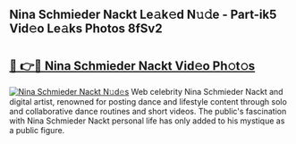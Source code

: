 ## Nina Schmieder Nackt Le𝚊k𝚎d N𝚞𝚍e - Part-ik5 Vid𝚎o Le𝚊ks Photos 8fSv2

# <h2><a href="http://fb89n9l.evod.top/?m=Nina+Schmieder+Nackt">🔗 👉🔴 Nina Schmieder Nackt Vid𝚎o Ph𝚘t𝚘s</a></h2>

[![Nina Schmieder Nackt N𝚞d𝚎s](https://i.imgur.com/8V9OHl7.gif)](http://fb89n9l.evod.top/?m=Nina+Schmieder+Nackt)
Web celebrity Nina Schmieder Nackt and digital artist, renowned for posting dance and lifestyle content through solo and collaborative dance routines and short videos. The public's fascination with Nina Schmieder Nackt personal life has only added to his mystique as a public figure. 
